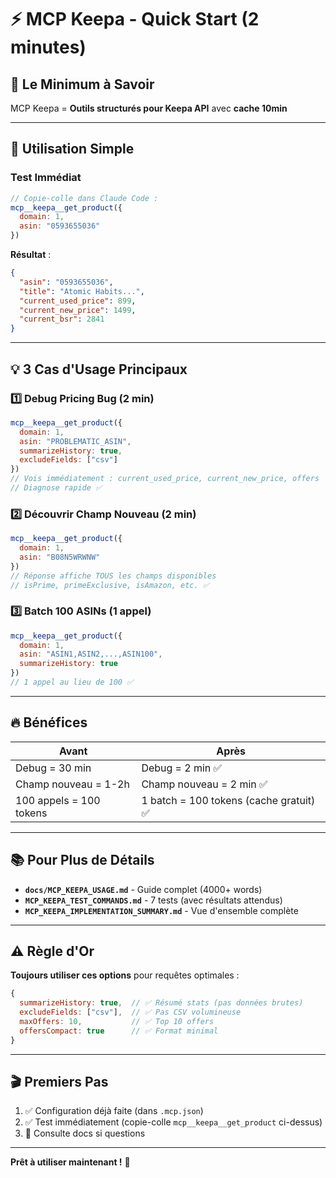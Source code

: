 # ⚡ MCP Keepa - Quick Start (2 minutes)

## 🎯 Le Minimum à Savoir

MCP Keepa = **Outils structurés pour Keepa API** avec **cache 10min**

---

## 🚀 Utilisation Simple

### Test Immédiat
```javascript
// Copie-colle dans Claude Code :
mcp__keepa__get_product({
  domain: 1,
  asin: "0593655036"
})
```

**Résultat** :
```json
{
  "asin": "0593655036",
  "title": "Atomic Habits...",
  "current_used_price": 899,
  "current_new_price": 1499,
  "current_bsr": 2841
}
```

---

## 💡 3 Cas d'Usage Principaux

### 1️⃣ Debug Pricing Bug (2 min)
```javascript
mcp__keepa__get_product({
  domain: 1,
  asin: "PROBLEMATIC_ASIN",
  summarizeHistory: true,
  excludeFields: ["csv"]
})
// Vois immédiatement : current_used_price, current_new_price, offers
// Diagnose rapide ✅
```

### 2️⃣ Découvrir Champ Nouveau (2 min)
```javascript
mcp__keepa__get_product({
  domain: 1,
  asin: "B08N5WRWNW"
})
// Réponse affiche TOUS les champs disponibles
// isPrime, primeExclusive, isAmazon, etc. ✅
```

### 3️⃣ Batch 100 ASINs (1 appel)
```javascript
mcp__keepa__get_product({
  domain: 1,
  asin: "ASIN1,ASIN2,...,ASIN100",
  summarizeHistory: true
})
// 1 appel au lieu de 100 ✅
```

---

## 🔥 Bénéfices

| Avant | Après |
|-------|-------|
| Debug = 30 min | Debug = 2 min ✅ |
| Champ nouveau = 1-2h | Champ nouveau = 2 min ✅ |
| 100 appels = 100 tokens | 1 batch = 100 tokens (cache gratuit) ✅ |

---

## 📚 Pour Plus de Détails

- **`docs/MCP_KEEPA_USAGE.md`** - Guide complet (4000+ words)
- **`MCP_KEEPA_TEST_COMMANDS.md`** - 7 tests (avec résultats attendus)
- **`MCP_KEEPA_IMPLEMENTATION_SUMMARY.md`** - Vue d'ensemble complète

---

## ⚠️ Règle d'Or

**Toujours utiliser ces options** pour requêtes optimales :
```javascript
{
  summarizeHistory: true,  // ✅ Résumé stats (pas données brutes)
  excludeFields: ["csv"],  // ✅ Pas CSV volumineuse
  maxOffers: 10,           // ✅ Top 10 offers
  offersCompact: true      // ✅ Format minimal
}
```

---

## 🎬 Premiers Pas

1. ✅ Configuration déjà faite (dans `.mcp.json`)
2. ✅ Test immédiatement (copie-colle `mcp__keepa__get_product` ci-dessus)
3. 📖 Consulte docs si questions

---

**Prêt à utiliser maintenant !** 🚀
